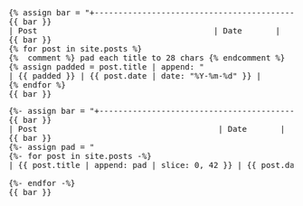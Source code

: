 <pre>
{% assign bar = "+------------------------------------------+------------+" %}
{{ bar }}
| Post                                     | Date       |
{{ bar }}
{% for post in site.posts %}
{%  comment %} pad each title to 28 chars {% endcomment %}
{% assign padded = post.title | append: "                            " | slice: 0, 40 %}
| <a href="{{ post.url | relative_url }}" style="color:inherit;text-decoration:none;">{{ padded }}</a> | {{ post.date | date: "%Y-%m-%d" }} |
{% endfor %}
{{ bar }}
</pre>




<pre>
{%- assign bar = "+------------------------------------------+------------+" -%}
{{ bar }}
| Post                                      | Date       |
{{ bar }}
{%- assign pad = "                                          " -%}  {# 42 spaces #}
{%- for post in site.posts -%}
| <a href="{{ post.url | relative_url }}" style="color:inherit;text-decoration:none;">{{ post.title | append: pad | slice: 0, 42 }}</a> | {{ post.date | date: "%Y-%m-%d" }} |

{%- endfor -%}
{{ bar }}
</pre>
